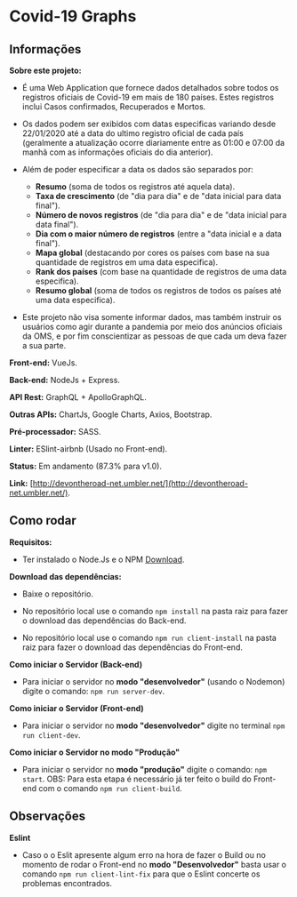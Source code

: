 
# Covid-19 Graphs

## Informações
**Sobre este projeto:**
- É uma Web Application que fornece dados detalhados sobre todos os registros oficiais de Covid-19 em mais de 180 países. Estes registros inclui Casos confirmados, Recuperados e Mortos.

- Os dados podem ser exibidos com datas especificas variando desde 22/01/2020 até a data do ultimo registro oficial de cada país (geralmente a atualização ocorre diariamente entre as 01:00 e 07:00 da manhã com as informações oficiais do dia anterior).

- Além de poder especificar a data os dados são separados por:
  - **Resumo** (soma de todos os registros até aquela data).
  - **Taxa de crescimento** (de "dia para dia" e de "data inicial para data final").
  - **Número de novos registros** (de "dia para dia" e de "data inicial para data final").
  - **Dia com o maior número de registros** (entre a "data inicial e a data final").
  - **Mapa global** (destacando por cores os países com base na sua quantidade de registros em uma data especifica).
  - **Rank dos países** (com base na quantidade de registros de uma data especifica).
  - **Resumo global** (soma de todos os registros de todos os países até uma data especifica).

- Este projeto não visa somente informar dados, mas também instruir os usuários como agir durante a pandemia por meio dos anúncios oficiais da OMS, e por fim conscientizar as pessoas de que cada um deva fazer a sua parte.

**Front-end:** VueJs.

**Back-end:** NodeJs + Express.

**API Rest:** GraphQL + ApolloGraphQL.

**Outras APIs:** ChartJs, Google Charts, Axios, Bootstrap.

**Pré-processador:** SASS.

**Linter:** ESlint-airbnb (Usado no Front-end).

**Status:** Em andamento (87.3% para v1.0).

**Link:** [http://devontheroad-net.umbler.net/](http://devontheroad-net.umbler.net/).

## Como rodar
**Requisitos:**
- Ter instalado o Node.Js e o NPM [Download](https://nodejs.org/en/download/).

**Download das dependências:**
- Baixe o repositório.

- No repositório local use o comando `npm install` na pasta raiz para fazer o download das dependências do Back-end.

- No repositório local use o comando `npm run client-install` na pasta raiz para fazer o download das dependências do Front-end.

**Como iniciar o Servidor (Back-end)**
- Para iniciar o servidor no **modo "desenvolvedor"** (usando o Nodemon) digite o comando: `npm run server-dev`.

**Como iniciar o Servidor (Front-end)**
- Para iniciar o servidor no **modo "desenvolvedor"** digite no terminal `npm run client-dev`.

**Como iniciar o Servidor no modo "Produção"**
- Para iniciar o servidor no **modo "produção"** digite o comando: `npm start`.
OBS: Para esta etapa é necessário já ter feito o build do Front-end com o comando `npm run client-build`.

## Observações
**Eslint**
- Caso o o Eslit apresente algum erro na hora de fazer o Build ou no momento de rodar o Front-end no **modo "Desenvolvedor"** basta usar o comando `npm run client-lint-fix` para que o Eslint concerte os problemas encontrados.